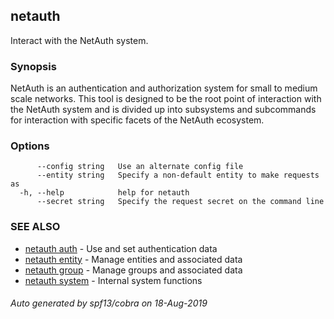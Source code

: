 ## netauth

Interact with the NetAuth system.

### Synopsis


NetAuth is an authentication and authorization system for small to
medium scale networks.  This tool is designed to be the root point of
interaction with the NetAuth system and is divided up into subsystems
and subcommands for interaction with specific facets of the NetAuth
ecosystem.

### Options

```
      --config string   Use an alternate config file
      --entity string   Specify a non-default entity to make requests as
  -h, --help            help for netauth
      --secret string   Specify the request secret on the command line
```

### SEE ALSO

* [netauth auth](netauth_auth.md)	 - Use and set authentication data
* [netauth entity](netauth_entity.md)	 - Manage entities and associated data
* [netauth group](netauth_group.md)	 - Manage groups and associated data
* [netauth system](netauth_system.md)	 - Internal system functions

###### Auto generated by spf13/cobra on 18-Aug-2019
